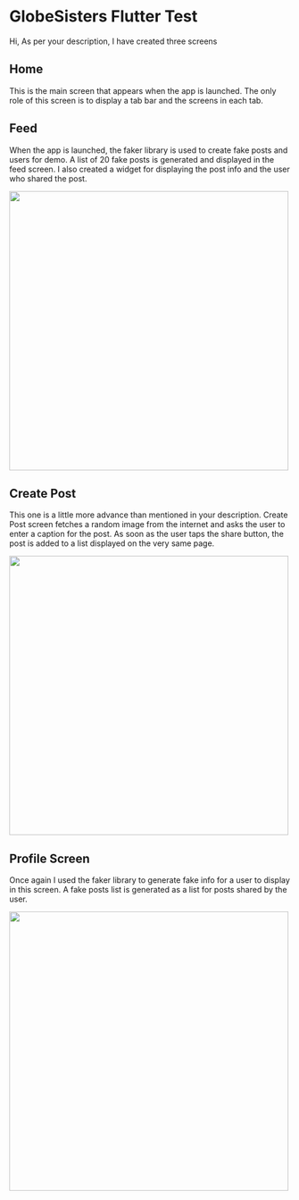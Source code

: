 # GlobeSisters Flutter Test

Hi,
As per your description, I have created three screens

## Home
This is the main screen that appears when the app is launched. The only role of this screen is to display a tab bar and the screens in each tab.

## Feed
When the app is launched, the faker library is used to create fake posts and users for demo. A list of 20 fake posts is generated and displayed in the feed screen. I also created a widget for displaying the post info and the user who shared the post.

<image src="https://raw.githubusercontent.com/rehmatsg/globesisters_test/main/screenshots/home.png?raw=true" height=500>

## Create Post
This one is a little more advance than mentioned in your description. Create Post screen fetches a random image from the internet and asks the user to enter a caption for the post. As soon as the user taps the share button, the post is added to a list displayed on the very same page.

<image src="https://raw.githubusercontent.com/rehmatsg/globesisters_test/main/screenshots/create-post.png?raw=true" height=500>

## Profile Screen
Once again I used the faker library to generate fake info for a user to display in this screen. A fake posts list is generated as a list for posts shared by the user.

<image src="https://raw.githubusercontent.com/rehmatsg/globesisters_test/main/screenshots/profile.png?raw=true" height=500>
